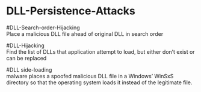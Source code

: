 # DLL-Persistence-Attacks

#DLL-Search-order-Hijacking <br />
Place a malicious DLL file ahead of original DLL in search order <br />

#DLL-Hijacking <br />
Find the list of DLLs that application attempt to load, but either don’t exist or can be replaced <br />

#DLL side-loading  <br />
malware places a spoofed malicious DLL file in a Windows’ WinSxS directory so that the operating system loads it instead of the legitimate file.


